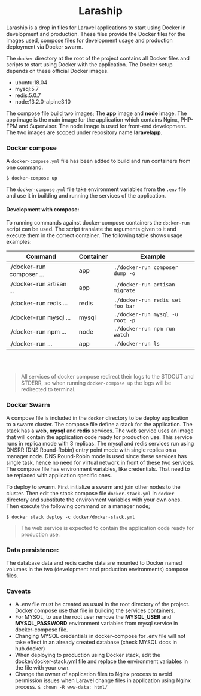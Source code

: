 <br />
<br />
<br />
<h1 align="center">Laraship</h1>

Laraship is a drop in files for Laravel applications to start using Docker in development and production. These files provide
the Docker files for the images used, compose files for development usage and production deployment via Docker swarm.


The ```docker``` directory at the root of the project contains all Docker files and scripts
to start using Docker with the application. The Docker setup depends on these official Docker images.
* ubuntu:18.04
* mysql:5.7
* redis:5.0.7
* node:13.2.0-alpine3.10

The compose file build two images; The **app** image and **node** image. The app image is the main image for the application which
contains Nginx, PHP-FPM and Supervisor. The node image is used for front-end development. The two images are scoped
under repository name **laravelapp**.

### Docker compose
A ```docker-compose.yml``` file has been added to build and run containers from one command.
```
$ docker-compose up
```

The ```docker-compose.yml``` file take environment variables from the ```.env``` file and use it in building and running 
the services of the application.

#### Development with compose:
To running commands against docker-compose containers the ```docker-run``` script can be used. The script
translate the arguments given to it and execute them in the correct container. The following table shows usage examples:

| Command                     | Container   | Example                           |
|-----------------------------|-------------|-----------------------------------|
| ./docker-run composer ...   | app         | `./docker-run composer dump -o`   |
| ./docker-run artisan ...    | app         | `./docker-run artisan migrate`    |
| ./docker-run redis ...      | redis       | `./docker-run redis set foo bar`  |
| ./docker-run mysql ...      | mysql       | `./docker-run mysql -u root -p`   |
| ./docker-run npm ...        | node        | `./docker-run npm run watch`      |
| ./docker-run ...            | app         | `./docker-run ls`                 |

<br />
<br />

>All services of docker compose redirect their logs to the STDOUT and STDERR, so when running ```docker-compose up```
>the logs will be redirected to terminal.

### Docker Swarm
A compose file is included in the ```docker``` directory to be deploy application to a swarm cluster. The compose file define a stack for the application. The stack has a **web**, **mysql** and **redis** services. The web service uses an image that will contain the application code ready for production use. This service runs in replica mode with 3 replicas. The mysql and redis services run using DNSRR (DNS Round-Robin) entry point mode with single replica on a manager node. DNS Round-Robin mode is used since these services has single task, hence no need for virtual network in front of these two services. The compose file has environment variables, like credentials. That need to be replaced with application specific ones.

To deploy to swarm. First initialize a swarm and join other nodes to the cluster. Then edit the stack compose file ```docker-stack.yml``` in ```docker``` directory and substitute the environment variables with your own ones. Then execute the following command on a manager node;
```
$ docker stack deploy -c docker/docker-stack.yml
```
>The web service is expected to contain the application code ready for production use.

### Data persistence:
The database data and redis cache data are mounted to Docker named volumes in the two (development and production environments) compose files.

### Caveats
* A .env file must be created as usual in the root directory of the project. Docker compose use that file in
building the services containers.
* For MYSQL, to use the root user remove the **MYSQL_USER** and **MYSQL_PASSWORD** environment variables from mysql service in
docker-compose file.
* Changing MYSQL credentials in docker-compose for .env file will not take effect in an already created database (check MYSQL docs in hub.docker)
* When deploying to production using Docker stack, edit the docker/docker-stack.yml file and replace the environment variables in the file with your own.
* Change the owner of application files to Nginx process to avoid permission issues when Laravel change files in application using Nginx process.
```$ chown -R www-data: html/```